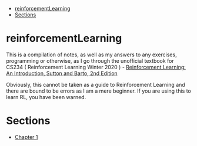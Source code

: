 - [reinforcementLearning](#reinforcementlearning)
- [Sections](#sections)

# reinforcementLearning

This is a compilation of notes, as well as my answers to any exercises, programming or otherwise, as I go through the unofficial textbook for CS234 ( Reinforcement Learning Winter 2020 ) - [Reinforcement Learning: An Introduction, Sutton and Barto, 2nd Edition](http://incompleteideas.net/book/RLbook2020.pdf)

Obviously, this cannot be taken as a guide to Reinforcement Learning and there are bound to be errors as I am a mere beginner. If you are using this to learn RL, you have been warned.

# Sections
- [Chapter 1](./chap1)